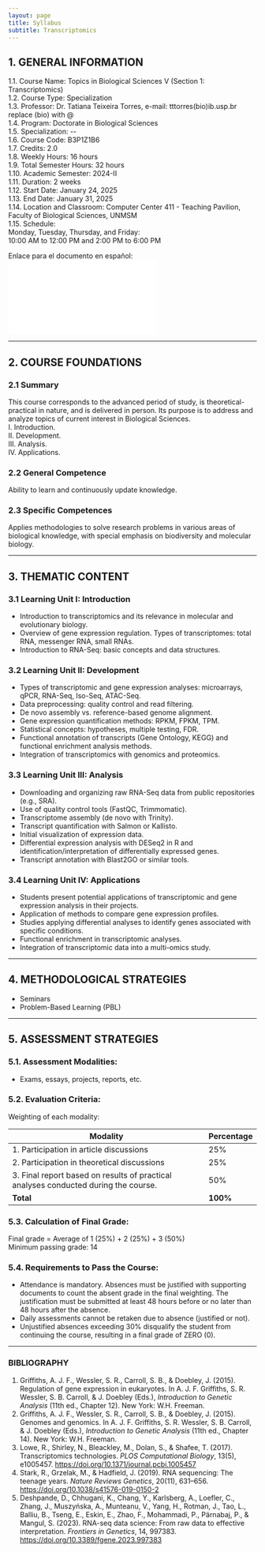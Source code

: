 ```yaml
---
layout: page
title: Syllabus
subtitle: Transcriptomics
---
```


## 1. GENERAL INFORMATION

1.1. Course Name: Topics in Biological Sciences V (Section 1: Transcriptomics)  
1.2. Course Type: Specialization  
1.3. Professor: Dr. Tatiana Teixeira Torres, e-mail: tttorres(bio)ib.usp.br  
replace (bio) with @   
1.4. Program: Doctorate in Biological Sciences  
1.5. Specialization: --  
1.6. Course Code: B3P1Z1B6  
1.7. Credits: 2.0  
1.8. Weekly Hours: 16 hours  
1.9. Total Semester Hours: 32 hours  
1.10. Academic Semester: 2024-II  
1.11. Duration: 2 weeks  
1.12. Start Date: January 24, 2025  
1.13. End Date: January 31, 2025  
1.14. Location and Classroom: Computer Center 411 - Teaching Pavilion, Faculty of Biological Sciences, UNMSM  
1.15. Schedule:  
Monday, Tuesday, Thursday, and Friday:  
10:00 AM to 12:00 PM and 2:00 PM to 6:00 PM  
  
Enlace para el documento en español: ![Sílabo](/files/B3P1Z1B6silabo.pdf)  

---

## 2. COURSE FOUNDATIONS

### 2.1 Summary  
This course corresponds to the advanced period of study, is theoretical-practical in nature, and is delivered in person. Its purpose is to address and analyze topics of current interest in Biological Sciences.  
I. Introduction.  
II. Development.  
III. Analysis.  
IV. Applications.  

### 2.2 General Competence  
Ability to learn and continuously update knowledge.  

### 2.3 Specific Competences 
Applies methodologies to solve research problems in various areas of biological knowledge, with special emphasis on biodiversity and molecular biology.  

---
 
## 3. THEMATIC CONTENT   

### 3.1 Learning Unit I: Introduction    
- Introduction to transcriptomics and its relevance in molecular and evolutionary biology.     
- Overview of gene expression regulation. Types of transcriptomes: total RNA, messenger RNA, small RNAs.  
- Introduction to RNA-Seq: basic concepts and data structures.                           

### 3.2 Learning Unit II: Development  
- Types of transcriptomic and gene expression analyses: microarrays, qPCR, RNA-Seq, Iso-Seq, ATAC-Seq.   
- Data preprocessing: quality control and read filtering.                                   
- De novo assembly vs. reference-based genome alignment.            
- Gene expression quantification methods: RPKM, FPKM, TPM.                                 
- Statistical concepts: hypotheses, multiple testing, FDR.                                 
- Functional annotation of transcripts (Gene Ontology, KEGG) and functional enrichment analysis methods.  
- Integration of transcriptomics with genomics and proteomics.                             

### 3.3 Learning Unit III: Analysis  
- Downloading and organizing raw RNA-Seq data from public repositories (e.g., SRA).           
- Use of quality control tools (FastQC, Trimmomatic).                                     
- Transcriptome assembly (de novo with Trinity).                                  
- Transcript quantification with Salmon or Kallisto.                                        
- Initial visualization of expression data.                                                
- Differential expression analysis with DESeq2 in R and identification/interpretation of differentially expressed genes.  
- Transcript annotation with Blast2GO or similar tools.                                        

### 3.4 Learning Unit IV: Applications  
- Students present potential applications of transcriptomic and gene expression analysis in their projects.  
- Application of methods to compare gene expression profiles.                               
- Studies applying differential analyses to identify genes associated with specific conditions.  
- Functional enrichment in transcriptomic analyses.                                          
- Integration of transcriptomic data into a multi-omics study. 

---

## 4. METHODOLOGICAL STRATEGIES  
- Seminars  
- Problem-Based Learning (PBL)  

---

## 5. ASSESSMENT STRATEGIES  

### 5.1. Assessment Modalities:
- Exams, essays, projects, reports, etc.  

### 5.2. Evaluation Criteria:  
Weighting of each modality:  

| **Modality**                                | **Percentage** |  
|---------------------------------------------|----------------|  
| 1. Participation in article discussions     | 25%            |  
| 2. Participation in theoretical discussions | 25%            |  
| 3. Final report based on results of practical analyses conducted during the course. | 50% |  
| **Total**                                   | **100%**       |  

### 5.3. Calculation of Final Grade:
Final grade = Average of 1 (25%) + 2 (25%) + 3 (50%)  
Minimum passing grade: 14  

### 5.4. Requirements to Pass the Course:
- Attendance is mandatory. Absences must be justified with supporting documents to count the absent grade in the final weighting. The justification must be submitted at least 48 hours before or no later than 48 hours after the absence.  
- Daily assessments cannot be retaken due to absence (justified or not).  
- Unjustified absences exceeding 30% disqualify the student from continuing the course, resulting in a final grade of ZERO (0).  

---

### BIBLIOGRAPHY 
1. Griffiths, A. J. F., Wessler, S. R., Carroll, S. B., & Doebley, J. (2015). Regulation of gene expression in eukaryotes. In A. J. F. Griffiths, S. R. Wessler, S. B. Carroll, & J. Doebley (Eds.), *Introduction to Genetic Analysis* (11th ed., Chapter 12). New York: W.H. Freeman.  
2. Griffiths, A. J. F., Wessler, S. R., Carroll, S. B., & Doebley, J. (2015). Genomes and genomics. In A. J. F. Griffiths, S. R. Wessler, S. B. Carroll, & J. Doebley (Eds.), *Introduction to Genetic Analysis* (11th ed., Chapter 14). New York: W.H. Freeman.  
3. Lowe, R., Shirley, N., Bleackley, M., Dolan, S., & Shafee, T. (2017). Transcriptomics technologies. *PLOS Computational Biology*, 13(5), e1005457. https://doi.org/10.1371/journal.pcbi.1005457  
4. Stark, R., Grzelak, M., & Hadfield, J. (2019). RNA sequencing: The teenage years. *Nature Reviews Genetics*, 20(11), 631–656. https://doi.org/10.1038/s41576-019-0150-2  
5. Deshpande, D., Chhugani, K., Chang, Y., Karlsberg, A., Loefler, C., Zhang, J., Muszyńska, A., Munteanu, V., Yang, H., Rotman, J., Tao, L., Balliu, B., Tseng, E., Eskin, E., Zhao, F., Mohammadi, P., Pärnabaj, P., & Mangul, S. (2023). RNA-seq data science: From raw data to effective interpretation. *Frontiers in Genetics*, 14, 997383. https://doi.org/10.3389/fgene.2023.997383  

